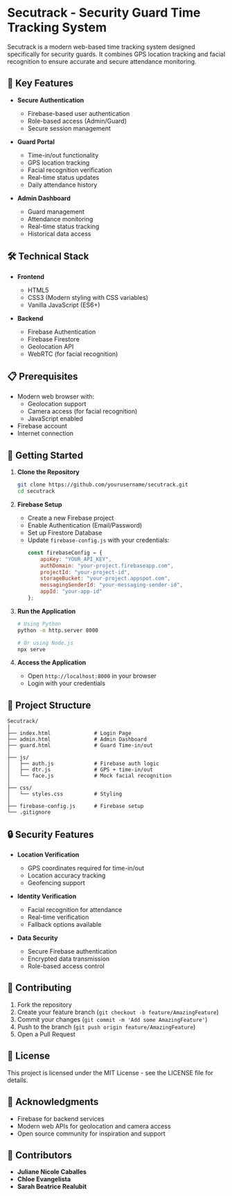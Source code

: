 # Secutrack - Security Guard Time Tracking System

Secutrack is a modern web-based time tracking system designed specifically for security guards. It combines GPS location tracking and facial recognition to ensure accurate and secure attendance monitoring.

## 🌟 Key Features

- **Secure Authentication**
  - Firebase-based user authentication
  - Role-based access (Admin/Guard)
  - Secure session management

- **Guard Portal**
  - Time-in/out functionality
  - GPS location tracking
  - Facial recognition verification
  - Real-time status updates
  - Daily attendance history

- **Admin Dashboard**
  - Guard management
  - Attendance monitoring
  - Real-time status tracking
  - Historical data access

## 🛠️ Technical Stack

- **Frontend**
  - HTML5
  - CSS3 (Modern styling with CSS variables)
  - Vanilla JavaScript (ES6+)

- **Backend**
  - Firebase Authentication
  - Firebase Firestore
  - Geolocation API
  - WebRTC (for facial recognition)

## 📋 Prerequisites

- Modern web browser with:
  - Geolocation support
  - Camera access (for facial recognition)
  - JavaScript enabled
- Firebase account
- Internet connection

## 🚀 Getting Started

1. **Clone the Repository**
   ```bash
   git clone https://github.com/yourusername/secutrack.git
   cd secutrack
   ```

2. **Firebase Setup**
   - Create a new Firebase project
   - Enable Authentication (Email/Password)
   - Set up Firestore Database
   - Update `firebase-config.js` with your credentials:
     ```javascript
     const firebaseConfig = {
         apiKey: "YOUR_API_KEY",
         authDomain: "your-project.firebaseapp.com",
         projectId: "your-project-id",
         storageBucket: "your-project.appspot.com",
         messagingSenderId: "your-messaging-sender-id",
         appId: "your-app-id"
     };
     ```

3. **Run the Application**
   ```bash
   # Using Python
   python -m http.server 8000

   # Or using Node.js
   npx serve
   ```

4. **Access the Application**
   - Open `http://localhost:8000` in your browser
   - Login with your credentials

## 📁 Project Structure

```
Secutrack/
│
├── index.html              # Login Page
├── admin.html              # Admin Dashboard
├── guard.html              # Guard Time-in/out
│
├── js/
│   ├── auth.js             # Firebase auth logic
│   ├── dtr.js              # GPS + time-in/out
│   └── face.js             # Mock facial recognition
│
├── css/
│   └── styles.css          # Styling
│
├── firebase-config.js      # Firebase setup
└── .gitignore
```

## 🔒 Security Features

- **Location Verification**
  - GPS coordinates required for time-in/out
  - Location accuracy tracking
  - Geofencing support

- **Identity Verification**
  - Facial recognition for attendance
  - Real-time verification
  - Fallback options available

- **Data Security**
  - Secure Firebase authentication
  - Encrypted data transmission
  - Role-based access control

## 🤝 Contributing

1. Fork the repository
2. Create your feature branch (`git checkout -b feature/AmazingFeature`)
3. Commit your changes (`git commit -m 'Add some AmazingFeature'`)
4. Push to the branch (`git push origin feature/AmazingFeature`)
5. Open a Pull Request

## 📝 License

This project is licensed under the MIT License - see the LICENSE file for details.

## 🙏 Acknowledgments

- Firebase for backend services
- Modern web APIs for geolocation and camera access
- Open source community for inspiration and support

## 👥 Contributors

- **Juliane Nicole Caballes**
- **Chloe Evangelista**
- **Sarah Beatrice Realubit** 
